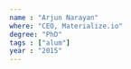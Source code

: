```yaml
---
name : "Arjun Narayan"
where: "CEO, Materialize.io"
degree: "PhD"
tags : ["alum"]
year : "2015"
---
```

